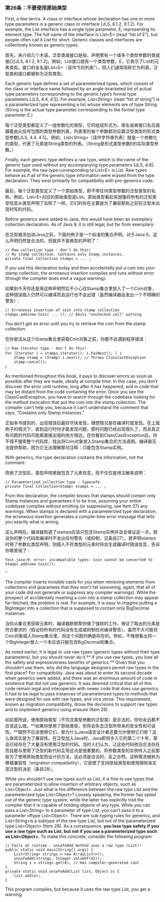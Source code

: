 ### 第26条：不要使用原始类型

First, a few terms. A class or interface whose declaration has one or more type parameters is a generic class or interface \[JLS, 8.1.2, 9.1.2\]. For example, the List interface has a single type parameter, E, representing its element type. The full name of the interface is List&lt;E&gt; \(read “list of E”\), but people often call it List for short. Generic classes and interfaces are collectively known as generic types.

首先，来介绍几个术语。泛型类或接口是指，声明里有一个或多个类型参数的类或接口\[JLS, 8.1.2, 9.1.2\]。例如，List接口就有一个类型参数，E，它表示了List的元素类型。接口的全名是List&lt;E&gt;（读作“E的列表”），但人们通常简称它为列表。泛型类和接口都被称为泛型类型。

Each generic type defines a set of parameterized types, which consist of the class or interface name followed by an angle-bracketed list of actual type parameters corresponding to the generic type’s formal type parameters \[JLS, 4.4, 4.5\]. For example, List&lt;String&gt; \(read “list of string”\) is a parameterized type representing a list whose elements are of type String. \(String is the actual type parameter corresponding to the formal type parameter E.\)

每个泛型类型都定义了一组参数化的类型，它的组成形式为，类名或者接口名后面跟着由尖括号包围的类型参数列表，列表里的每个参数都对应着泛型类型的形式类型参数\[JLS, 4.4, 4.5\]。例如，List&lt;String&gt;（读作字符串列表）就是一个参数化的类型，代表了元素是String类型的列表。（String是形式类型参数E的实际类型参数。）

Finally, each generic type defines a raw type, which is the name of the generic type used without any accompanying type parameters \[JLS, 4.8\]. For example, the raw type corresponding to List&lt;E&gt; is List. Raw types behave as if all of the generic type information were erased from the type declaration. They exist primarily for compatibility with pre-generics code.

最后，每个泛型类型定义了一个原始类型，即不带任何类型参数的泛型类型的名称。例如，List&lt;E&gt;对应的原始类型是List。原始类型看起来就像将所有的泛型类型信息从类型声明了去除了一样。它们的存在主要是为了兼容那些之前在泛型未出现时写的代码。

Before generics were added to Java, this would have been an exemplary collection declaration. As of Java 9, it is still legal, but far from exemplary:

在泛型被添加进Java之前，下面的例子是一个标准的集合声明。对于Java 9，这么声明仍然是合法的，但就并不是典型的声明了：

```
// Raw collection type - don't do this!
// My stamp collection. Contains only Stamp instances.
private final Collection stamps = ... ;
```

If you use this declaration today and then accidentally put a coin into your stamp collection, the erroneous insertion compiles and runs without error \(though the compiler does emit a vague warning\):

如果到今天你还是用这种声明然后不小心往Stamp集合里放入了一个Coin对象，这种错误插入仍然可以编译而且运行也不会出错（虽然编译器会发出一个不明确的警告）：

```
// Erroneous insertion of coin into stamp collection
stamps.add(new Coin( ... )); // Emits "unchecked call" warning
```

You don’t get an error until you try to retrieve the coin from the stamp collection:

在你尝试从这个Stamp集合里获取Coin对象之前，你都不会遇到程序错误：

```
// Raw iterator type - don't do this!
for (Iterator i = stamps.iterator(); i.hasNext(); ) ｛
    Stamp stamp = (Stamp) i.next(); // Throws ClassCastException
    stamp.cancel();
｝
```

As mentioned throughout this book, it pays to discover errors as soon as possible after they are made, ideally at compile time. In this case, you don’t discover the error until runtime, long after it has happened, and in code that may be distant from the code containing the error. Once you see the ClassCastException, you have to search through the codebase looking for the method invocation that put the coin into the stamp collection. The compiler can’t help you, because it can’t understand the comment that says, “Contains only Stamp instances.”

正如本书提到的，出现错误后最好尽快发现，理想情况是在编译时就发现。在上面例子的情况下，直到运行时你才能发现问题，那时问题已经出现很久了，而且真正有问题的代码可能离直接出错的地方很远。在你看到ClassCastException后，你不得不搜索整个代码库，找出将Coin对象放入Stamp集合的方法调用。编译器无法提供帮助，因为它无法理解那句注释：只能包含Stamp实例。

With generics, the type declaration contains the information, not the comment:

而用了泛型后，类型声明里就包含了元素信息，而不仅仅是用注解来说明：

```
// Parameterized collection type - typesafe
private final Collection<Stamp> stamps = ... ;
```

From this declaration, the compiler knows that stamps should contain only Stamp instances and guarantees it to be true, assuming your entire codebase compiles without emitting \(or suppressing; see Item 27\) any warnings. When stamps is declared with a parameterized type declaration, the erroneous insertion generates a compile-time error message that tells you exactly what is wrong:

这么声明后，编译器知道了stamps应该只包含Stamp实例并且会保证这一点，假设你的整个代码库编译时不发出任何警告（或抑制，见条目27）。若声明stamps时用了参数化类型声明，则插入不符类型的元素时将会生成编译时错误信息，告诉你哪里错了：

```
Test.java:9: error: incompatible types: Coin cannot be converted to Stampc.add(new Coin());
                                                                               ^
```

The compiler inserts invisible casts for you when retrieving elements from collections and guarantees that they won’t fail \(assuming, again, that all of your code did not generate or suppress any compiler warnings\). While the prospect of accidentally inserting a coin into a stamp collection may appear far-fetched, the problem is real. For example, it is easy to imagine putting a BigInteger into a collection that is supposed to contain only BigDecimal instances.

当你从集合里获取元素时，编译器默默帮你做了强转的工作，保证了取出的元素是符合要求的（假设你所有的代码没有生成或抑制任何编译警告）。虽然不大可能将Coin对象插入Stamp集合里，但这个问题的确是存在的。例如，不难想象出将一个BigInteger放入一个本应该只能包含BigDecimal的集合。

As noted earlier, it is legal to use raw types \(generic types without their type parameters\), but you should never do it.** If you use raw types, you lose all the safety and expressiveness benefits of generics.** Given that you shouldn’t use them, why did the language designers permit raw types in the first place? For compatibility. Java was about to enter its second decade when generics were added, and there was an enormous amount of code in existence that did not use generics. It was deemed critical that all of this code remain legal and interoperate with newer code that does use generics. It had to be legal to pass instances of parameterized types to methods that were designed for use with raw types, and vice versa. This requirement, known as migration compatibility, drove the decisions to support raw types and to implement generics using erasure \(Item 28\).

如前面所说，使用原始类型（不包含类型参数的泛型类）是合法的，但你永远都不应该这么做。**如果你使用了原始类型，你将会失去泛型所带来的安全性和可读性。**既然不应该使用它们，那为什么Java语言设计者还要允许使用它们呢？这么做其实是为了兼容性。在泛型加入Java时，Java即将步入它的第二个十年，那会已经存在了大量没有使用泛型的代码。当时人们认为，让这些代码依旧合法存在而且能与使用了泛型的新代码互用这点是很重要的。将参数类型的实例传入之前那些为了使用原始类型而设计的方法，这必须是合法的，反之亦然。这种需求被称为移植兼容性（migration compatibility），它驱使了支持原始类型和使用擦除来实现泛型的决定（条目28）。

While you shouldn’t use raw types such as List, it is fine to use types that are parameterized to allow insertion of arbitrary objects, such as List&lt;Object&gt;. Just what is the difference between the raw type List and the parameterized type List&lt;Object&gt;? Loosely speaking, the former has opted out of the generic type system, while the latter has explicitly told the compiler that it is capable of holding objects of any type. While you can pass a List&lt;String&gt; to a parameter of type List, you can’t pass it to a parameter oftype List&lt;Object&gt;. There are sub-typing rules for generics, and List&lt;String&gt;is a subtype of the raw type List, but not of the parameterized type List&lt;Object&gt; \(Item 28\). As a consequence, **you lose type safety if you use a raw type such as List, but not if you use a parameterized type such as List&lt;Object&gt;.** To make this concrete, consider the following program:

```
// Fails at runtime - unsafeAdd method uses a raw type (List)!
public static void main(String[] args) {
    List<String> strings = new ArrayList<>();
    unsafeAdd(strings, Integer.valueOf(42));
    String s = strings.get(0); // Has compiler-generated cast
} 
private static void unsafeAdd(List list, Object o) {
    list.add(o);
}
```

This program compiles, but because it uses the raw type List, you get a warning:

